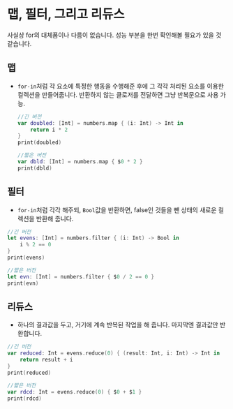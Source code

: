# 맵, 필터, 그리고 리듀스

사실상 for의 대체품이나 다름이 없습니다. 성능 부분을 한번 확인해볼 필요가 있을 것 같습니다.

## 맵
- `for-in`처럼 각 요소에 특정한 행동을 수행해준 후에 그 각각 처리된 요소를 이용한 컬렉션을 만들어줍니다. 반환하지 않는 클로저를 전달하면 그냥 반복문으로 사용 가능.

	```swift
	//긴 버전
	var doubled: [Int] = numbers.map { (i: Int) -> Int in
	    return i * 2
	}
	print(doubled)
	
	//짧은 버전
	var dbld: [Int] = numbers.map { $0 * 2 }
	print(dbld)
	```

## 필터
- `for-in`처럼 각각 해주되, `Bool`값을 반환하면, false인 것들을 뺀 상태의 새로운 컬렉션을 반환해 줍니다.

```swift
//긴 버전
let evens: [Int] = numbers.filter { (i: Int) -> Bool in
    i % 2 == 0
}
print(evens)

//짧은 버전
let evn: [Int] = numbers.filter { $0 / 2 == 0 }
print(evn)
```

## 리듀스
- 하나의 결과값을 두고, 거기에 계속 반복된 작업을 해 줍니다. 마지막엔 결과값만 반환합니다.

```swift
//긴 버전
var reduced: Int = evens.reduce(0) { (result: Int, i: Int) -> Int in
    return result + i
}
print(reduced)

//짧은 버전
var rdcd: Int = evens.reduce(0) { $0 + $1 }
print(rdcd)
```